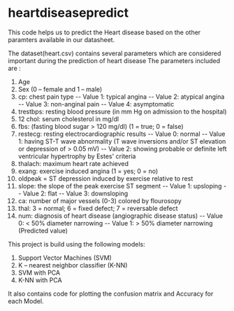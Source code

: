 # heartdiseasepredict

This code helps us to predict the Heart disease based on the other paramters available in our datasheet.

The dataset(heart.csv) contains several parameters which are considered important during the prediction of heart disease
The parameters included are :
1.	 Age
2.	Sex (0 – female and 1 – male)
3.	cp: chest pain type
-- Value 1: typical angina
-- Value 2: atypical angina
-- Value 3: non-anginal pain
-- Value 4: asymptomatic
4.	trestbps: resting blood pressure (in mm Hg on admission to the hospital)
5.	12 chol: serum cholesterol in mg/dl
6.	 fbs: (fasting blood sugar > 120 mg/dl) (1 = true; 0 = false)
7.	restecg: resting electrocardiographic results
-- Value 0: normal
-- Value 1: having ST-T wave abnormality (T wave inversions and/or ST elevation or depression of > 0.05 mV)
-- Value 2: showing probable or definite left ventricular hypertrophy by Estes' criteria
8.	thalach: maximum heart rate achieved
9.	exang: exercise induced angina (1 = yes; 0 = no)
10.	oldpeak = ST depression induced by exercise relative to rest
11.	slope: the slope of the peak exercise ST segment
-- Value 1: upsloping
-- Value 2: flat
-- Value 3: downsloping
12.	ca: number of major vessels (0-3) colored by flourosopy
13.	thal: 3 = normal; 6 = fixed defect; 7 = reversable defect
14.	 num: diagnosis of heart disease (angiographic disease status)
-- Value 0: < 50% diameter narrowing
-- Value 1: > 50% diameter narrowing (Predicted value)

This project is build using the following models:
1.	Support Vector Machines (SVM)
2.	K – nearest neighbor classifier (K-NN)
3.	SVM with PCA
4.	K-NN with PCA

It also contains code for plotting the confusion matrix and Accuracy for each Model.
